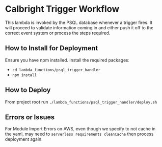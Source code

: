 # Calbright Trigger Workflow

This lambda is invoked by the PSQL database whenever a trigger fires. It will proceed to validate information coming in and either push it off to the correct event system or process the steps required.

## How to Install for Deployment
Ensure you have npm installed.
Install the required packages:
 - `cd lambda_functions/psql_trigger_handler`
 - `npm install`

## How to Deploy
From project root run `./lambda_functions/psql_trigger_handler/deploy.sh`

## Errors or Issues
For Module Import Errors on AWS, even though we specify to not cache in the yaml, may need to `serverless requirements cleanCache` then process deployment again.
